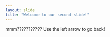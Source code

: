 ```yaml
---
layout: slide
title: "Welcome to our second slide!"
---
```

mmm???????????
Use the left arrow to go back!
